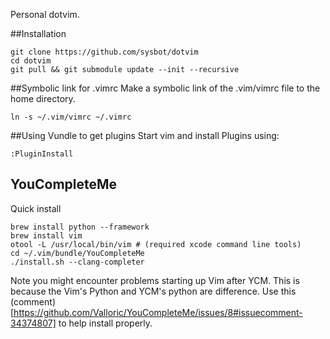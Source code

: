 Personal dotvim.

##Installation

    git clone https://github.com/sysbot/dotvim
    cd dotvim
    git pull && git submodule update --init --recursive

##Symbolic link for .vimrc
Make a symbolic link of the .vim/vimrc file to the home directory.

    ln -s ~/.vim/vimrc ~/.vimrc

##Using Vundle to get plugins
Start vim and install Plugins using:

    :PluginInstall

## YouCompleteMe

Quick install
```
brew install python --framework
brew install vim
otool -L /usr/local/bin/vim # (required xcode command line tools)
cd ~/.vim/bundle/YouCompleteMe
./install.sh --clang-completer

```

Note you might encounter problems starting up Vim after YCM. This is because the Vim's Python
and YCM's python are difference. Use this (comment)[https://github.com/Valloric/YouCompleteMe/issues/8#issuecomment-34374807] to help install properly.
